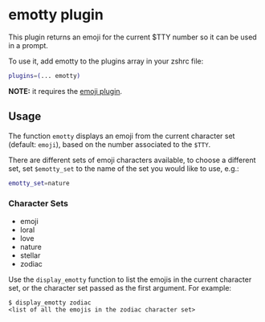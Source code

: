 # emotty plugin

This plugin returns an emoji for the current $TTY number so it can be used in a
prompt.

To use it, add emotty to the plugins array in your zshrc file:

```sh
plugins=(... emotty)
```

**NOTE:** it requires the
[emoji plugin](https://github.com/ohmyzsh/ohmyzsh/tree/master/plugins/emoji).

## Usage

The function `emotty` displays an emoji from the current character set (default:
`emoji`), based on the number associated to the `$TTY`.

There are different sets of emoji characters available, to choose a different
set, set `$emotty_set` to the name of the set you would like to use, e.g.:

```sh
emotty_set=nature
```

### Character Sets

-   emoji
-   loral
-   love
-   nature
-   stellar
-   zodiac

Use the `display_emotty` function to list the emojis in the current character
set, or the character set passed as the first argument. For example:

```
$ display_emotty zodiac
<list of all the emojis in the zodiac character set>
```
